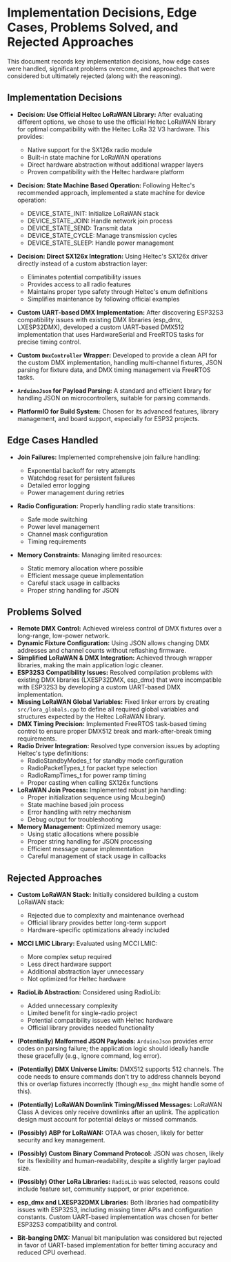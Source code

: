# Implementation Decisions, Edge Cases, Problems Solved, and Rejected Approaches

This document records key implementation decisions, how edge cases were handled, significant problems overcome, and approaches that were considered but ultimately rejected (along with the reasoning).

## Implementation Decisions

*   **Decision: Use Official Heltec LoRaWAN Library:** After evaluating different options, we chose to use the official Heltec LoRaWAN library for optimal compatibility with the Heltec LoRa 32 V3 hardware. This provides:
    - Native support for the SX126x radio module
    - Built-in state machine for LoRaWAN operations
    - Direct hardware abstraction without additional wrapper layers
    - Proven compatibility with the Heltec hardware platform

*   **Decision: State Machine Based Operation:** Following Heltec's recommended approach, implemented a state machine for device operation:
    - DEVICE_STATE_INIT: Initialize LoRaWAN stack
    - DEVICE_STATE_JOIN: Handle network join process
    - DEVICE_STATE_SEND: Transmit data
    - DEVICE_STATE_CYCLE: Manage transmission cycles
    - DEVICE_STATE_SLEEP: Handle power management

*   **Decision: Direct SX126x Integration:** Using Heltec's SX126x driver directly instead of a custom abstraction layer:
    - Eliminates potential compatibility issues
    - Provides access to all radio features
    - Maintains proper type safety through Heltec's enum definitions
    - Simplifies maintenance by following official examples

*   **Custom UART-based DMX Implementation:** After discovering ESP32S3 compatibility issues with existing DMX libraries (esp_dmx, LXESP32DMX), developed a custom UART-based DMX512 implementation that uses HardwareSerial and FreeRTOS tasks for precise timing control.
*   **Custom `DmxController` Wrapper:** Developed to provide a clean API for the custom DMX implementation, handling multi-channel fixtures, JSON parsing for fixture data, and DMX timing management via FreeRTOS tasks.
*   **`ArduinoJson` for Payload Parsing:** A standard and efficient library for handling JSON on microcontrollers, suitable for parsing commands.
*   **PlatformIO for Build System:** Chosen for its advanced features, library management, and board support, especially for ESP32 projects.

## Edge Cases Handled

*   **Join Failures:** Implemented comprehensive join failure handling:
    - Exponential backoff for retry attempts
    - Watchdog reset for persistent failures
    - Detailed error logging
    - Power management during retries

*   **Radio Configuration:** Properly handling radio state transitions:
    - Safe mode switching
    - Power level management
    - Channel mask configuration
    - Timing requirements

*   **Memory Constraints:** Managing limited resources:
    - Static memory allocation where possible
    - Efficient message queue implementation
    - Careful stack usage in callbacks
    - Proper string handling for JSON

## Problems Solved

*   **Remote DMX Control:** Achieved wireless control of DMX fixtures over a long-range, low-power network.
*   **Dynamic Fixture Configuration:** Using JSON allows changing DMX addresses and channel counts without reflashing firmware.
*   **Simplified LoRaWAN & DMX Integration:** Achieved through wrapper libraries, making the main application logic cleaner.
*   **ESP32S3 Compatibility Issues:** Resolved compilation problems with existing DMX libraries (LXESP32DMX, esp_dmx) that were incompatible with ESP32S3 by developing a custom UART-based DMX implementation.
*   **Missing LoRaWAN Global Variables:** Fixed linker errors by creating `src/lora_globals.cpp` to define all required global variables and structures expected by the Heltec LoRaWAN library.
*   **DMX Timing Precision:** Implemented FreeRTOS task-based timing control to ensure proper DMX512 break and mark-after-break timing requirements.
*   **Radio Driver Integration:** Resolved type conversion issues by adopting Heltec's type definitions:
    - RadioStandbyModes_t for standby mode configuration
    - RadioPacketTypes_t for packet type selection
    - RadioRampTimes_t for power ramp timing
    - Proper casting when calling SX126x functions
*   **LoRaWAN Join Process:** Implemented robust join handling:
    - Proper initialization sequence using Mcu.begin()
    - State machine based join process
    - Error handling with retry mechanism
    - Debug output for troubleshooting
*   **Memory Management:** Optimized memory usage:
    - Using static allocations where possible
    - Proper string handling for JSON processing
    - Efficient message queue implementation
    - Careful management of stack usage in callbacks

## Rejected Approaches

*   **Custom LoRaWAN Stack:** Initially considered building a custom LoRaWAN stack:
    - Rejected due to complexity and maintenance overhead
    - Official library provides better long-term support
    - Hardware-specific optimizations already included

*   **MCCI LMIC Library:** Evaluated using MCCI LMIC:
    - More complex setup required
    - Less direct hardware support
    - Additional abstraction layer unnecessary
    - Not optimized for Heltec hardware

*   **RadioLib Abstraction:** Considered using RadioLib:
    - Added unnecessary complexity
    - Limited benefit for single-radio project
    - Potential compatibility issues with Heltec hardware
    - Official library provides needed functionality

*   **(Potentially) Malformed JSON Payloads:** `ArduinoJson` provides error codes on parsing failure; the application logic should ideally handle these gracefully (e.g., ignore command, log error).
*   **(Potentially) DMX Universe Limits:** DMX512 supports 512 channels. The code needs to ensure commands don't try to address channels beyond this or overlap fixtures incorrectly (though `esp_dmx` might handle some of this).
*   **(Potentially) LoRaWAN Downlink Timing/Missed Messages:** LoRaWAN Class A devices only receive downlinks after an uplink. The application design must account for potential delays or missed commands.

*   **(Possibly) ABP for LoRaWAN:** OTAA was chosen, likely for better security and key management.
*   **(Possibly) Custom Binary Command Protocol:** JSON was chosen, likely for its flexibility and human-readability, despite a slightly larger payload size.
*   **(Possibly) Other LoRa Libraries:** `RadioLib` was selected, reasons could include feature set, community support, or prior experience.
*   **esp_dmx and LXESP32DMX Libraries:** Both libraries had compatibility issues with ESP32S3, including missing timer APIs and configuration constants. Custom UART-based implementation was chosen for better ESP32S3 compatibility and control.
*   **Bit-banging DMX:** Manual bit manipulation was considered but rejected in favor of UART-based implementation for better timing accuracy and reduced CPU overhead. 